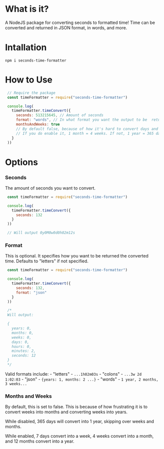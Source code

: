 # What is it?
 A NodeJS package for converting seconds to formatted time!
 Time can be converted and returned in JSON format, in words, and more.

# Intallation
 `npm i seconds-time-formatter`

# How to Use
 ```js
  // Require the package
  const timeFormatter = require("seconds-time-formatter")

  console.log(
    timeFormatter.timeConvert({
      seconds: 513215645, // Amount of seconds
      format: "words", // In what format you want the output to be  returned.
      monthsAndWeeks: true
      // By default false, because of how it's hard to convert days and weeks to months.
      // If you do enable it, 1 month = 4 weeks. If not, 1 year = 365 days.
    }
  ))
 ```

# Options

### Seconds
 The amount of seconds you want to convert.

 ```js
  const timeFormatter = require("seconds-time-formatter")

  console.log(
    timeFormatter.timeConvert({
      seconds: 132
    }
  ))

  // Will output 0y0M0w0d0h02m12s
 ```

### Format
 This is optional. It specifies how you want to be
 returned the converted time. Defaults to "letters" if not specified.

 ```js
  const timeFormatter = require("seconds-time-formatter")

  console.log(
    timeFormatter.timeConvert({
      seconds: 132,
      format: "json"
    }
  ))

  /*
  Will output:

  {
    years: 0,
    months: 0,
    weeks: 0,
    days: 0,
    hours: 0,
    minutes: 2,
    seconds: 12
  }
  */
 ```

 Valid formats include:
    - "letters" - `...1h02m03s`
    - "colons" - `...3w 2d 1:02:03`
    - "json" - `{years: 1, months: 2 ...}`
    - "words" - `1 year, 2 months, 3 weeks...`

### Months and Weeks
 By default, this is set to false. This is because of how
 frustrating it is to convert weeks into months
 and converting weeks into years.

 While disabled, 365 days will convert into 1 year, skipping over
 weeks and months.

 While enabled, 7 days convert into a week, 4 weeks convert
 into a month, and 12 months convert into a year.